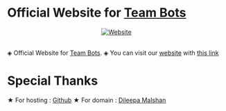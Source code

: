 #                Official Website for [<sz/> Team Bots](https://t.me/szteambots) 

<div align="center">
<a href="https://www.szbots.tech/"><img src="https://user-images.githubusercontent.com/87059430/138085351-f3966373-4bfe-4e03-8f96-3dc9983d4625.png" alt="Website"></a>
</div><br/>


◈ Official Website for [<sz/> Team Bots](https://t.me/szteambots).
◈ You can visit our [website](https://www.szbots.tech/) with [this link](https://www.szbots.tech/)


# Special Thanks
★ For hosting : [Github](https://github.com/szbots)
★ For domain  : [Dileepa Malshan](https://t.me/VPN_HUB_LK)
